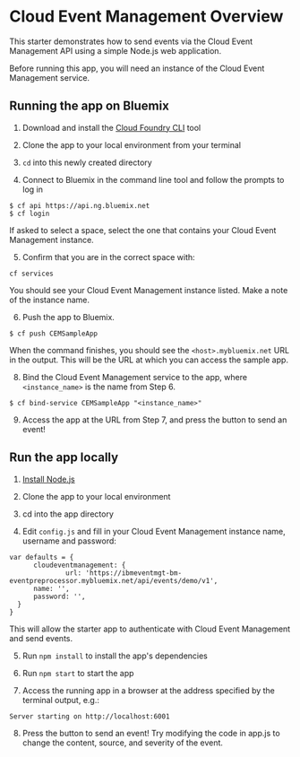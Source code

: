 # Cloud Event Management Overview
This starter demonstrates how to send events via the Cloud Event Management API using a simple Node.js web application. 

Before running this app, you will need an instance of the Cloud Event Management service. 


## Running the app on Bluemix

1. Download and install the [Cloud Foundry CLI][cloud_foundry_url] tool

2. Clone the app to your local environment from your terminal 

3. `cd` into this newly created directory

4. Connect to Bluemix in the command line tool and follow the prompts to log in

  ```
  $ cf api https://api.ng.bluemix.net
  $ cf login
  ```

  If asked to select a space, select the one that contains your Cloud Event Management instance.

5. Confirm that you are in the correct space with:

  ```
  cf services
  ```

  You should see your Cloud Event Management instance listed.  Make a note of the instance name.

6. Push the app to Bluemix.

  ```
  $ cf push CEMSampleApp
  ```

  When the command finishes, you should see the `<host>.mybluemix.net` URL in the output.  This will be the URL at which you can access the sample app.

8. Bind the Cloud Event Management service to the app, where `<instance_name>` is the name from Step 6.
  ```
  $ cf bind-service CEMSampleApp "<instance_name>"
  ```

9. Access the app at the URL from Step 7, and press the button to send an event!


## Run the app locally

1. [Install Node.js][install_node_url]

2. Clone the app to your local environment 

3. cd into the app directory

4. Edit `config.js` and fill in your Cloud Event Management instance name, username and password:

  ```
var defaults = {
    	cloudeventmanagement: {
				url: 'https://ibmeventmgt-bm-eventpreprocessor.mybluemix.net/api/events/demo/v1',
        name: '',
        password: '',
    }
}
  ```
  This will allow the starter app to authenticate with Cloud Event Management and send events.

5. Run `npm install` to install the app's dependencies

6. Run `npm start` to start the app

7. Access the running app in a browser at the address specified by the terminal output, e.g.:
  ```
  Server starting on http://localhost:6001
  ```

8. Press the button to send an event!  Try modifying the code in app.js to change the content, source, and severity of the event.

[install_node_url]: https://nodejs.org/en/download/
[cloud_foundry_url]: https://github.com/cloudfoundry/cli

